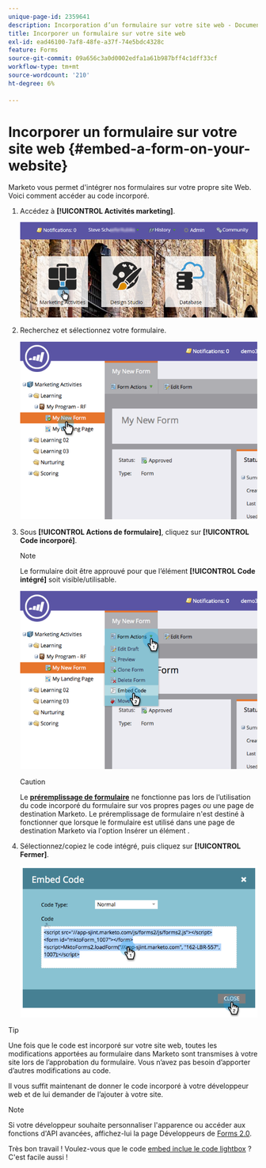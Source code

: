 ```yaml
---
unique-page-id: 2359641
description: Incorporation d’un formulaire sur votre site web - Documents Marketo - Documentation du produit
title: Incorporer un formulaire sur votre site web
exl-id: ead46100-7af8-48fe-a37f-74e5bdc4328c
feature: Forms
source-git-commit: 09a656c3a0d0002edfa1a61b987bff4c1dff33cf
workflow-type: tm+mt
source-wordcount: '210'
ht-degree: 6%

---
```


# Incorporer un formulaire sur votre site web {#embed-a-form-on-your-website}

Marketo vous permet d&#39;intégrer nos formulaires sur votre propre site Web. Voici comment accéder au code incorporé.

1. Accédez à **[!UICONTROL Activités marketing]**.

   ![](assets/login-marketing-activities-4.png)

1. Recherchez et sélectionnez votre formulaire.

   ![](assets/image2014-9-15-12-3a12-3a14.png)

1. Sous **[!UICONTROL Actions de formulaire]**, cliquez sur **[!UICONTROL Code incorporé]**.

   >[!NOTE]
   >
   >Le formulaire doit être approuvé pour que l’élément **[!UICONTROL Code intégré]** soit visible/utilisable.

   ![](assets/image2014-9-15-12-3a12-3a20.png)

   >[!CAUTION]
   >
   >Le **[préremplissage de formulaire](/help/marketo/product-docs/administration/settings/edit-landing-page-settings.md)** ne fonctionne pas lors de l’utilisation du code incorporé du formulaire sur vos propres pages _ou_ une page de destination Marketo. Le préremplissage de formulaire n&#39;est destiné à fonctionner que lorsque le formulaire est utilisé dans une page de destination Marketo via l&#39;option Insérer un élément .

1. Sélectionnez/copiez le code intégré, puis cliquez sur **[!UICONTROL Fermer]**.

   ![](assets/image2014-9-15-12-3a12-3a31.png)

>[!TIP]
>
>Une fois que le code est incorporé sur votre site web, toutes les modifications apportées au formulaire dans Marketo sont transmises à votre site lors de l’approbation du formulaire. Vous n’avez pas besoin d’apporter d’autres modifications au code.

Il vous suffit maintenant de donner le code incorporé à votre développeur web et de lui demander de l’ajouter à votre site.

>[!NOTE]
>
>Si votre développeur souhaite personnaliser l&#39;apparence ou accéder aux fonctions d&#39;API avancées, affichez-lui la page Développeurs de [Forms 2.0](https://experienceleague.adobe.com/en/docs/marketo-developer/marketo/javascriptapi/forms-api-reference).

Très bon travail ! Voulez-vous que le code [embed inclue le code lightbox](/help/marketo/product-docs/demand-generation/forms/form-actions/use-a-form-in-a-lightbox.md) ? C&#39;est facile aussi !
